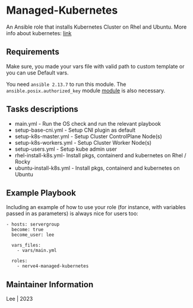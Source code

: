 # Managed-Kubernetes

An Ansible role that installs Kubernetes Cluster on Rhel and Ubuntu. More info about kubernetes: [link](https://kubernetes.io/)


## Requirements

Make sure, you made your vars file with valid path to custom template or you can use Default vars.

You need `ansible 2.13.7` to run this module.
The `ansible.posix.authorized_key` module [module](https://docs.ansible.com/ansible/latest/collections/ansible/posix/authorized_key_module.html#) is also necessary.


## Tasks descriptions

- main.yml - Run the OS check and run the relevant playbook
- setup-base-cni.yml - Setup CNI plugin as default
- setup-k8s-master.yml - Setup Cluster ControlPlane Node(s)
- setup-k8s-workers.yml - Setup Cluster Worker Node(s)
- setup-users.yml - Setup kube admin user
- rhel-install-k8s.yml- Install pkgs, containerd and kubernetes on Rhel / Rocky
- ubuntu-install-k8s.yml - Install pkgs, containerd and kubernetes on Ubuntu


## Example Playbook

Including an example of how to use your role (for instance, with variables passed in as parameters) is always nice for users too:
```
- hosts: servergroup
  become: true
  become_user: lee

  vars_files:
    - vars/main.yml
    
  roles:
    - nerve4-managed-kubernetes
```


## Maintainer Information
Lee | 2023
